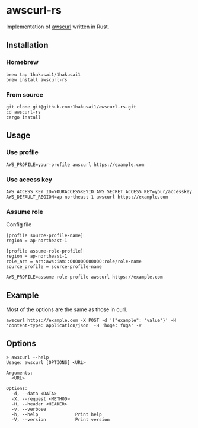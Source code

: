 # awscurl-rs

Implementation of [awscurl](https://github.com/okigan/awscurl) written in Rust.

## Installation

### Homebrew

```
brew tap 1hakusai1/1hakusai1
brew install awscurl-rs
```

### From source

```
git clone git@github.com:1hakusai1/awscurl-rs.git
cd awscurl-rs
cargo install
```

## Usage

### Use profile

```
AWS_PROFILE=your-profile awscurl https://example.com
```

### Use access key

```
AWS_ACCESS_KEY_ID=YOURACCESSKEYID AWS_SECRET_ACCESS_KEY=your/accesskey AWS_DEFAULT_REGION=ap-northeast-1 awscurl https://example.com
```

### Assume role

Config file

```
[profile source-profile-name]
region = ap-northeast-1

[profile assume-role-profile]
region = ap-northeast-1
role_arn = arn:aws:iam::000000000000:role/role-name
source_profile = source-profile-name
```

```
AWS_PROFILE=assume-role-profile awscurl https://example.com
```

## Example

Most of the options are the same as those in curl.

```
awscurl https://example.com -X POST -d '{"example": "value"}' -H 'content-type: application/json' -H 'hoge: fuga' -v
```

## Options

```
> awscurl --help
Usage: awscurl [OPTIONS] <URL>

Arguments:
  <URL>

Options:
  -d, --data <DATA>
  -X, --request <METHOD>
  -H, --header <HEADER>
  -v, --verbose
  -h, --help              Print help
  -V, --version           Print version
```
